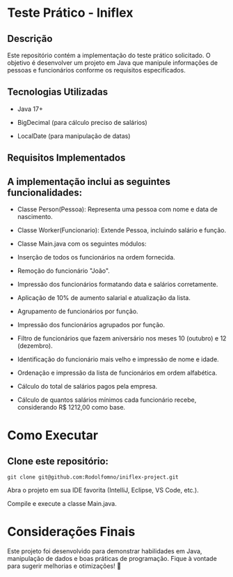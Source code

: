# Teste Prático - Iniflex

## Descrição

Este repositório contém a implementação do teste prático solicitado. O objetivo é desenvolver um projeto em Java que manipule informações de pessoas e funcionários conforme os requisitos especificados.

## Tecnologias Utilizadas

- Java 17+

- BigDecimal (para cálculo preciso de salários)

- LocalDate (para manipulação de datas)

## Requisitos Implementados

## A implementação inclui as seguintes funcionalidades:

- Classe Person(Pessoa): Representa uma pessoa com nome e data de nascimento.

- Classe Worker(Funcionario): Extende Pessoa, incluindo salário e função.

- Classe Main.java com os seguintes módulos:

- Inserção de todos os funcionários na ordem fornecida.

- Remoção do funcionário "João".

- Impressão dos funcionários formatando data e salários corretamente.

- Aplicação de 10% de aumento salarial e atualização da lista.

- Agrupamento de funcionários por função.

- Impressão dos funcionários agrupados por função.

- Filtro de funcionários que fazem aniversário nos meses 10 (outubro) e 12 (dezembro).

- Identificação do funcionário mais velho e impressão de nome e idade.

- Ordenação e impressão da lista de funcionários em ordem alfabética.

- Cálculo do total de salários pagos pela empresa.

- Cálculo de quantos salários mínimos cada funcionário recebe, considerando R$ 1212,00 como base.

# Como Executar

## Clone este repositório:

   ```
git clone git@github.com:Rodolfomno/iniflex-project.git
   ```
Abra o projeto em sua IDE favorita (IntelliJ, Eclipse, VS Code, etc.).

Compile e execute a classe Main.java.


# Considerações Finais

Este projeto foi desenvolvido para demonstrar habilidades em Java, manipulação de dados e boas práticas de programação. Fique à vontade para sugerir melhorias e otimizações! 🚀
